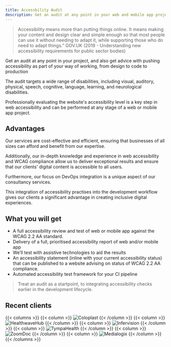 ```yaml
---
title: Accessbility Audit
description: Get an audit at any point in your web and mobile app projects
---
```


> Accessibility means more than putting things online.
It means making your content and design clear and simple enough so that most people can use it without needing to adapt it, while supporting those who do need to adapt things.”
GOV.UK (2019 - Understanding new accessibility
requirements for public sector bodies)

Get an audit at any point in your project, and also get advice with pushing accessibility as part of your way of working, from design to code to production

The audit targets a wide range of disabilities, including visual, auditory, physical, speech, cognitive, language, learning, and neurological disabilities.

Professionally evaluating the website's accessibility level is a key step in web accessibility and can be performed at any stage of a web or mobile app project.

## Advantages

Our services are cost-effective and efficient, ensuring that businesses of all sizes can afford and benefit from our expertise. 

Additionally, our in-depth knowledge and experience in web accessibility and WCAG compliance allow us to deliver exceptional results and ensure that our clients' digital content is accessible to all users. 

Furthermore, our focus on DevOps integration is a unique aspect of our consultancy services. 

This integration of accessibility practises into the development workflow gives our clients a significant advantage in creating inclusive digital experiences.


## What you will get

- A full accessibility review and test of web or mobile app against the WCAG 2.2 AA standard.
- Delivery of a full, prioritised accessibility report of web and/or mobile app
- We’ll test with assistive technologies to aid the results
- An accessibility statement (inline with your current accessibility status) that can be published to a website advising on status of WCAG 2.2 AA compliance.
- Automated accessibility test framework for your CI pipeline

> Treat an audit as a startpoint, to integrating accessibility checks earlier in the development lifecycle.

## Recent clients

{{< columns >}}
{{< column >}}
![Coloplast](https://jaffamonkey.com/img/coloplast.png)
{{< /column >}}
{{< column >}}
![HealthwaveHub](https://jaffamonkey.com/img/healthwave.png)
{{< /column >}}
{{< column >}}
![Infervision](https://jaffamonkey.com/img/infervision.png)
{{< /column >}}
{{< column >}}
![TympaHealth](https://jaffamonkey.com/img/tympahealth.jpg)
{{< /column >}}
{{< column >}}
![ZoomDoc](https://jaffamonkey.com/img/zoomdoc.jpg)
{{< /column >}}
{{< column >}}
![Medialogix](https://jaffamonkey.com/img/medialogix.png)
{{< /column >}}
{{< /columns >}}

<!-- {{< button link="https://calendly.com/jaffamonkeyltd/intro-call" text="Book an intro meeting" >}} -->
